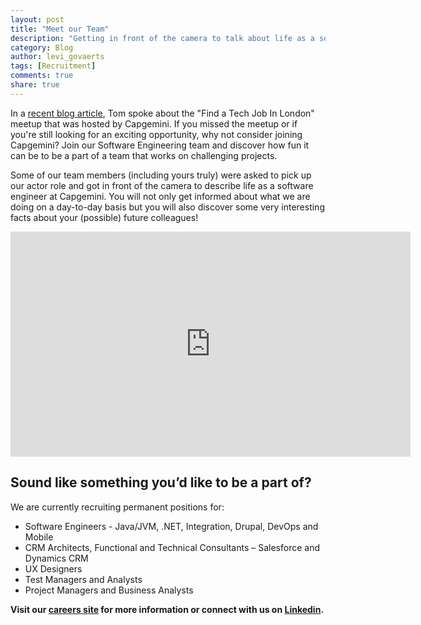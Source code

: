 ```yaml
---
layout: post
title: "Meet our Team"
description: "Getting in front of the camera to talk about life as a software engineer at Capgemini"
category: Blog
author: levi_govaerts
tags: [Recruitment]
comments: true
share: true
---
```

In a [recent blog article](https://capgemini.github.io/blog/capgemini-hiring-fatjil/), 
Tom spoke about the "Find a Tech Job In London" meetup that was hosted by
Capgemini. If you missed the meetup or if you're still looking for an exciting
opportunity, why not consider joining Capgemini? Join our Software Engineering
team and discover how fun it can be to be a part of a team that works on
challenging projects.

Some of our team members (including yours truly) were asked to pick up our
actor role and got in front of the camera to describe life as a software
engineer at Capgemini. You will not only get informed about what we are doing on
a day-to-day basis but you will also discover some very interesting facts about
your (possible) future colleagues!

<div class="small-12 medium-8 large-4 small-centered columns">
  <div class="flex-video">
    <iframe width="640" height="360" src="https://www.youtube.com/embed/zTfdwBUKSZ8" frameborder="0" allowfullscreen></iframe>
  </div>
</div>

## Sound like something you’d like to be a part of? 

We are currently recruiting permanent positions for:

* Software Engineers - Java/JVM, .NET, Integration, Drupal, DevOps and Mobile
* CRM Architects, Functional and Technical Consultants – Salesforce and Dynamics CRM
* UX Designers
* Test Managers and Analysts
* Project Managers and Business Analysts

**Visit our [careers site](https://www.uk.capgemini.com/careers/apply-now) for more information or connect with us on [Linkedin](https://www.linkedin.com/company/capgemini).**
